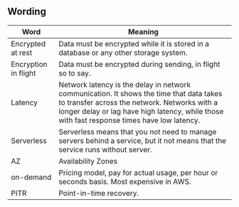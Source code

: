## Wording

Word                        | Meaning   
----------------------------|-----------
Encrypted at rest           | Data must be encrypted while it is stored in a database or any other storage system.     
Encryption in flight        | Data must be encrypted during sending, in flight so to say. 
Latency                     | Network latency is the delay in network communication. It shows the time that data takes to transfer across the network. Networks with a longer delay or lag have high latency, while those with fast response times have low latency. 
Serverless                  | Serverless means that you not need to manage servers behind a service, but it not means that the service runs without server.
AZ                          | Availability Zones
on-demand                   | Pricing model, pay for actual usage, per hour or seconds basis. Most expensive in AWS.
PITR                        | Point-in-time recovery.

